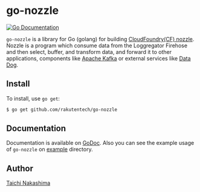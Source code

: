 go-nozzle
====

[![Go Documentation](http://img.shields.io/badge/go-documentation-blue.svg?style=flat-square)](http://godoc.org/github.com/rakutentech/go-nozzle)

`go-nozzle` is a library for Go (golang) for building [CloudFoundry(CF) nozzle](https://docs.cloudfoundry.org/loggregator/architecture.html#nozzles). Nozzle is a program which consume data from the Loggregator Firehose and then select, buffer, and transform data, and forward it to other applications, components like [Apache Kafka](http://kafka.apache.org/) or external services like [Data Dog](https://www.datadoghq.com/).

## Install

To install, use `go get`:

```bash
$ go get github.com/rakutentech/go-nozzle
```

## Documentation

Documentation is available on [GoDoc](http://godoc.org/github.com/rakutentech/go-nozzle). Also you can see the example usage of `go-nozzle` on [example](/example) directory. 

## Author

[Taichi Nakashima](https://github.com/tcnksm)
